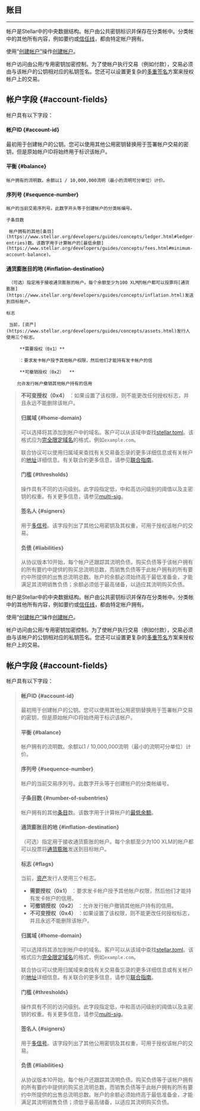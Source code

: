 ## 账目

---

帐户是Stellar中的中央数据结构。帐户由公共密钥标识并保存在分类帐中。分类帐中的其他所有内容，例如要约或[信任线](https://www.stellar.org/developers/guides/concepts/assets.html#trustlines)，都由特定帐户拥有。

使用“[创建帐户”](https://www.stellar.org/developers/guides/concepts/list-of-operations.html#create-account)操作[创建帐户](https://www.stellar.org/developers/guides/concepts/list-of-operations.html#create-account)。

帐户访问由公用/专用密钥加密控制。为了使帐户执行交易（例如付款），交易必须由与该帐户的公钥相对应的私钥签名。您还可以设置更复杂的[多重签名](https://www.stellar.org/developers/guides/concepts/multi-sig.html)方案来授权帐户上的交易。

## 帐户字段 {#account-fields}

帐户具有以下字段：

####    帐户ID {#account-id}

   最初用于创建帐户的公钥。您可以使用其他公用密钥替换用于签署帐户交易的密钥，但是原始帐户ID将始终用于标识该帐户。

####    平衡 {#balance}

    帐户拥有的流明数。余额以1 / 10,000,000流明（最小的流明可分单位）计价。

####     序列号 {#sequence-number}

    帐户的当前交易序列号。此数字开头等于创建帐户的分类帐编号。

    子条目数 

     帐户拥有的其他[条目](https://www.stellar.org/developers/guides/concepts/ledger.html#ledger-entries)数。该数字用于计算帐户的[最低余额](https://www.stellar.org/developers/guides/concepts/fees.html#minimum-account-balance)。

####     通货膨胀目的地 {#inflation-destination}

     （可选）指定用于接收通货膨胀的帐户。每个余额至少为100 XLM的帐户都可以投票将[通货膨胀](https://www.stellar.org/developers/guides/concepts/inflation.html)发送到目标帐户。

    标志

     当前，[资产](https://www.stellar.org/developers/guides/concepts/assets.html)发行人使用三个标志。

         **需要授权（0x1）**

         ：要求发卡帐户授予其他帐户权限，然后他们才能持有发卡帐户的信

         **可撤销授权（0x2）  **

        允许发行帐户撤销其他帐户持有的信用

> **不可变授权（0x4）**
> ：如果设置了该权限，则不能更改任何授权标志，并且永远不能删除该帐户。
> #### 归属域 {#home-domain}
>
> 可以选择将其添加到帐户中的域名。客户可以从该域中查找[stellar.toml](https://www.stellar.org/developers/guides/concepts/stellar-toml.html)。该格式应为[完全限定域名](https://en.wikipedia.org/wiki/Fully_qualified_domain_name)的格式，例如`example.com`。
>
> 联合协议可以使用归属域来查找有关交易备忘录的更多详细信息或有关帐户的[地址](https://www.stellar.org/developers/learn/concepts/federation.html#stellar-addresses)详细信息。有关联合的更多信息，请参见[联合指南](https://www.stellar.org/developers/guides/concepts/federation.html)。
>
> #### 门槛 {#thresholds}
>
> 操作具有不同的访问级别。此字段指定低，中和高访问级别的阈值以及主密钥的权重。有关更多信息，请参见[multi-sig](https://www.stellar.org/developers/guides/concepts/multi-sig.html)。
>
> #### 签名人 {#signers}
>
> 用于[多信号](https://www.stellar.org/developers/guides/concepts/multi-sig.html)。该字段列出了其他公用密钥及其权重，可用于授权该帐户的交易。
>
> #### 负债 {#liabilities}
>
> 从协议版本10开始，每个帐户还跟踪其流明负债。购买负债等于该帐户拥有的所有要约中提供的购买总流明总数，而销售负债等于此帐户拥有的所有要约中所提供的出售总流明总数。账户的余额必须始终高于最低准备金，才能满足其流明销售负债；余额必须低于最高储备，以适应其流明购买负债。

  
帐户是Stellar中的中央数据结构。帐户由公共密钥标识并保存在分类帐中。分类帐中的其他所有内容，例如要约或[信任线](https://www.stellar.org/developers/guides/concepts/assets.html#trustlines)，都由特定帐户拥有。

使用“[创建帐户”](https://www.stellar.org/developers/guides/concepts/list-of-operations.html#create-account)操作[创建帐户](https://www.stellar.org/developers/guides/concepts/list-of-operations.html#create-account)。

帐户访问由公用/专用密钥加密控制。为了使帐户执行交易（例如付款），交易必须由与该帐户的公钥相对应的私钥签名。您还可以设置更复杂的[多重签名](https://www.stellar.org/developers/guides/concepts/multi-sig.html)方案来授权帐户上的交易。

## 帐户字段 {#account-fields}

帐户具有以下字段：

> #### 帐户ID {#account-id}
>
> 最初用于创建帐户的公钥。您可以使用其他公用密钥替换用于签署帐户交易的密钥，但是原始帐户ID将始终用于标识该帐户。
>
> #### 平衡 {#balance}
>
> 帐户拥有的流明数。余额以1 / 10,000,000流明（最小的流明可分单位）计价。
>
> #### 序列号 {#sequence-number}
>
> 帐户的当前交易序列号。此数字开头等于创建帐户的分类帐编号。
>
> #### 子条目数 {#number-of-subentries}
>
> 帐户拥有的其他[条目](https://www.stellar.org/developers/guides/concepts/ledger.html#ledger-entries)数。该数字用于计算帐户的[最低余额](https://www.stellar.org/developers/guides/concepts/fees.html#minimum-account-balance)。
>
> #### 通货膨胀目的地 {#inflation-destination}
>
> （可选）指定用于接收通货膨胀的帐户。每个余额至少为100 XLM的帐户都可以投票将[通货膨胀](https://www.stellar.org/developers/guides/concepts/inflation.html)发送到目标帐户。
>
> #### 标志 {#flags}
>
> 当前，[资产](https://www.stellar.org/developers/guides/concepts/assets.html)发行人使用三个标志。
>
> * **需要授权（0x1）**
>   ：要求发卡帐户授予其他帐户权限，然后他们才能持有发卡帐户的信用。
> * **可撤销授权（0x2）**
>   ：允许发行帐户撤销其他帐户持有的信用。
> * **不可变授权（0x4）**
>   ：如果设置了该权限，则不能更改任何授权标志，并且永远不能删除该帐户。
>
> #### 归属域 {#home-domain}
>
> 可以选择将其添加到帐户中的域名。客户可以从该域中查找[stellar.toml](https://www.stellar.org/developers/guides/concepts/stellar-toml.html)。该格式应为[完全限定域名](https://en.wikipedia.org/wiki/Fully_qualified_domain_name)的格式，例如`example.com`。
>
> 联合协议可以使用归属域来查找有关交易备忘录的更多详细信息或有关帐户的[地址](https://www.stellar.org/developers/learn/concepts/federation.html#stellar-addresses)详细信息。有关联合的更多信息，请参见[联合指南](https://www.stellar.org/developers/guides/concepts/federation.html)。
>
> #### 门槛 {#thresholds}
>
> 操作具有不同的访问级别。此字段指定低，中和高访问级别的阈值以及主密钥的权重。有关更多信息，请参见[multi-sig](https://www.stellar.org/developers/guides/concepts/multi-sig.html)。
>
> #### 签名人 {#signers}
>
> 用于[多信号](https://www.stellar.org/developers/guides/concepts/multi-sig.html)。该字段列出了其他公用密钥及其权重，可用于授权该帐户的交易。
>
> #### 负债 {#liabilities}
>
> 从协议版本10开始，每个帐户还跟踪其流明负债。购买负债等于该帐户拥有的所有要约中提供的购买总流明总数，而销售负债等于此帐户拥有的所有要约中所提供的出售总流明总数。账户的余额必须始终高于最低准备金，才能满足其流明销售负债；须低于最高储备，以适应其流明购买负债。

  


